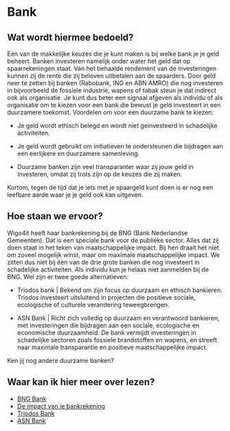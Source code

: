 # Bank

## Wat wordt hiermee bedoeld?
Eén van de makkelijke keuzes die je kunt maken is bij welke bank je je geld beheert. Banken investeren namelijk onder water het geld dat op spaarrekeningen staat. Van het behaalde rendement van de investeringen kunnen zij de rente die zij beloven uitbetalen aan de spaarders. Door geld neer te zetten bij banken (Rabobank, ING en ABN AMRO) die nog investeren in bijvoorbeeld de fossiele industrie, wapens of tabak steun je dat indirect ook als organisatie. Je kunt dus beter een signaal afgeven als individu of als organisatie om te kiezen voor een bank die bewust je geld investeert in een duurzamere toekomst. Voordelen om voor een duurzame bank te kiezen:

- Je geld wordt ethisch belegd en wordt niet geinvesteerd in schadelijke activiteiten.

- Je geld wordt gebruikt om initiatieven te ondersteunen die bijdragen aan een eerlijkere en duurzamere samenleving.

- Duurzame banken zijn veel transparanter waar zij jouw geld in investeren, omdat zij trots zijn op de keuzes die zij maken.

Kortom, tegen de tijd dat je iets met je spaargeld kunt doen is er nog een leefbare aarde waar je je geld ook kan uitgeven.

## Hoe staan we ervoor?
Wigo4it heeft haar bankrekening bij de BNG (Bank Nederlandse Gemeenten). Dat is een speciale bank voor de publieke sector. Alles dat zij doen staat in het teken van maatschappelijke impact. Bij hen draait het niet om zoveel mogelijk winst, maar om maximale maatschappelijke impact. We zitten dus niet bij één van de drie grote banken die nog investeert in schadelijke activiteiten. Als individu kun je helaas niet aanmelden bij de BNG. Wel zijn er twee goede alternatieven:

- Triodos bank | Bekend om zijn focus op duurzaam en ethisch bankieren. Triodos investeert uitsluitend in projecten die positieve sociale, ecologische of culturele verandering teweegbrengen.

- ASN Bank | Richt zich volledig op duurzaam en verantwoord bankieren, met investeringen die bijdragen aan een sociale, ecologische en economische duurzaamheid. De bank vermijdt investeringen in schadelijke sectoren zoals fossiele brandstoffen en wapens, en streeft naar maximale transparantie en positieve maatschappelijke impact.

Ken jij nog andere duurzame banken? 

## Waar kan ik hier meer over lezen?
- <a href="https://www.bngbank.nl/over-BNG-Bank/Onze-duurzame-ontwikkelingsdoelen" target="_blank">BNG Bank</a>
- <a href="https://www.duurzaam-beleggen.nl/blog/de-impact-van-je-bankrekening/" target="_blank">De impact van je bankrekening</a>
- <a href="[Triodos Bank](https://www.triodos.nl/)" target="_blank">Triodos Bank</a>
- <a href="https://www.asnbank.nl/home.html" target="_blank">ASN Bank</a>